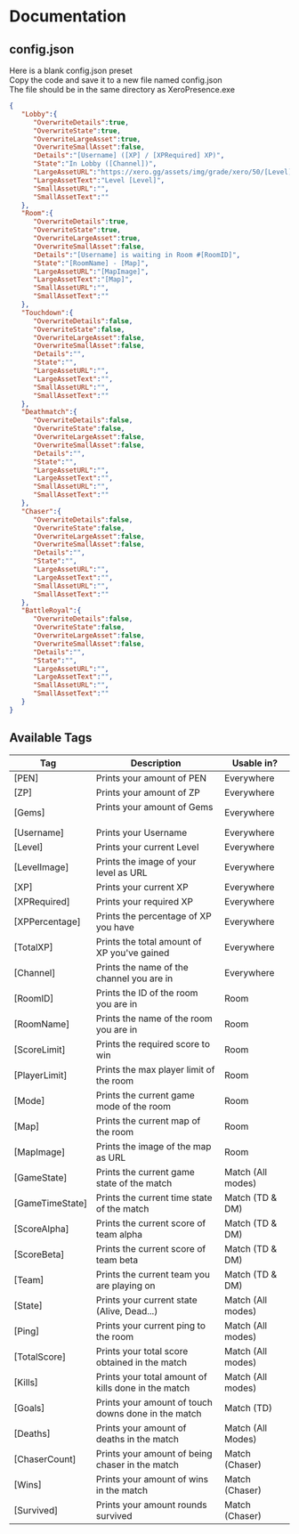 # Documentation

## config.json
Here is a blank config.json preset  
Copy the code and save it to a new file named config.json  
The file should be in the same directory as XeroPresence.exe
```json
{
   "Lobby":{
      "OverwriteDetails":true,
      "OverwriteState":true,
      "OverwriteLargeAsset":true,
      "OverwriteSmallAsset":false,
      "Details":"[Username] ([XP] / [XPRequired] XP)",
      "State":"In Lobby ([Channel])",
      "LargeAssetURL":"https://xero.gg/assets/img/grade/xero/50/[Level].png",
      "LargeAssetText":"Level [Level]",
      "SmallAssetURL":"",
      "SmallAssetText":""
   },
   "Room":{
      "OverwriteDetails":true,
      "OverwriteState":true,
      "OverwriteLargeAsset":true,
      "OverwriteSmallAsset":false,
      "Details":"[Username] is waiting in Room #[RoomID]",
      "State":"[RoomName] - [Map]",
      "LargeAssetURL":"[MapImage]",
      "LargeAssetText":"[Map]",
      "SmallAssetURL":"",
      "SmallAssetText":""
   },
   "Touchdown":{
      "OverwriteDetails":false,
      "OverwriteState":false,
      "OverwriteLargeAsset":false,
      "OverwriteSmallAsset":false,
      "Details":"",
      "State":"",
      "LargeAssetURL":"",
      "LargeAssetText":"",
      "SmallAssetURL":"",
      "SmallAssetText":""
   },
   "Deathmatch":{
      "OverwriteDetails":false,
      "OverwriteState":false,
      "OverwriteLargeAsset":false,
      "OverwriteSmallAsset":false,
      "Details":"",
      "State":"",
      "LargeAssetURL":"",
      "LargeAssetText":"",
      "SmallAssetURL":"",
      "SmallAssetText":""
   },
   "Chaser":{
      "OverwriteDetails":false,
      "OverwriteState":false,
      "OverwriteLargeAsset":false,
      "OverwriteSmallAsset":false,
      "Details":"",
      "State":"",
      "LargeAssetURL":"",
      "LargeAssetText":"",
      "SmallAssetURL":"",
      "SmallAssetText":""
   },
   "BattleRoyal":{
      "OverwriteDetails":false,
      "OverwriteState":false,
      "OverwriteLargeAsset":false,
      "OverwriteSmallAsset":false,
      "Details":"",
      "State":"",
      "LargeAssetURL":"",
      "LargeAssetText":"",
      "SmallAssetURL":"",
      "SmallAssetText":""
   }
}
```
## Available Tags

| Tag  | Description | Usable in? |
| ------------- | ------------- | ------------- |
| [PEN]  | Prints your amount of PEN  | Everywhere  | 
| [ZP]  | Prints your amount of ZP  | Everywhere  | 
| [Gems]  | Prints your amount of Gems  | Everywhere  | 
| [Username]  | Prints your Username  | Everywhere  | 
| [Level]  | Prints your current Level  | Everywhere  | 
| [LevelImage]  | Prints the image of your level as URL | Everywhere  | 
| [XP]  | Prints your current XP  | Everywhere  | 
| [XPRequired]  | Prints your required XP  | Everywhere  | 
| [XPPercentage]  | Prints the percentage of XP you have  | Everywhere  | 
| [TotalXP]  | Prints the total amount of XP you've gained  | Everywhere  | 
| [Channel]  | Prints the name of the channel you are in  | Everywhere  | 
| [RoomID] | Prints the ID of the room you are in | Room |
| [RoomName] | Prints the name of the room you are in | Room |
| [ScoreLimit] | Prints the required score to win | Room |
| [PlayerLimit] | Prints the max player limit of the room | Room |
| [Mode] | Prints the current game mode of the room | Room |
| [Map] | Prints the current map of the room | Room |
| [MapImage] | Prints the image of the map as URL | Room |
| [GameState] | Prints the current game state of the match | Match (All modes) |
| [GameTimeState] | Prints the current time state of the match | Match (TD & DM) |
| [ScoreAlpha] | Prints the current score of team alpha | Match (TD & DM) |
| [ScoreBeta] | Prints the current score of team beta | Match (TD & DM) |
| [Team] | Prints the current team you are playing on | Match (TD & DM) |
| [State] | Prints your current state (Alive, Dead...) | Match (All modes) | 
| [Ping] | Prints your current ping to the room | Match (All modes) |
| [TotalScore] | Prints your total score obtained in the match | Match (All modes) | 
| [Kills] | Prints your total amount of kills done in the match | Match (All modes) |
| [Goals] | Prints your amount of touch downs done in the match | Match (TD) |
| [Deaths] | Prints your amount of deaths in the match | Match (All Modes) |
| [ChaserCount] | Prints your amount of being chaser in the match | Match (Chaser) |
| [Wins] | Prints your amount of wins in the match | Match (Chaser) |
| [Survived] | Prints your amount rounds survived | Match (Chaser) |
